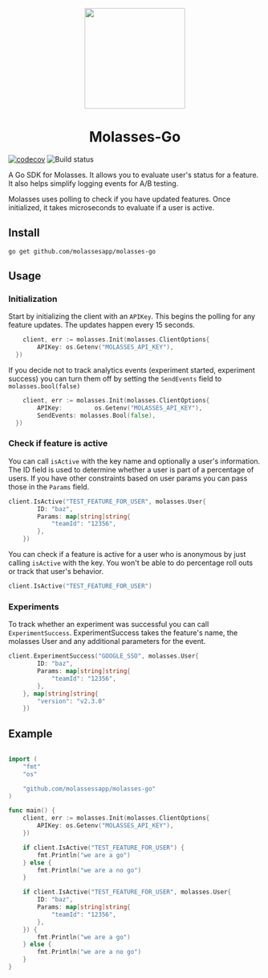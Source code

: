 <p align="center">
<img src="https://raw.githubusercontent.com/molassesapp/molasses-go/main/logo.png" style="margin: 0px auto;" width="200"/></p>

<h1 align="center">Molasses-Go</h1>

[![codecov](https://codecov.io/gh/molassesapp/molasses-go/branch/main/graph/badge.svg)](https://codecov.io/gh/molassesapp/molasses-go)
![Build status](https://github.com/molassesapp/molasses-go/workflows/Go/badge.svg)

A Go SDK for Molasses. It allows you to evaluate user's status for a feature. It also helps simplify logging events for A/B testing.

Molasses uses polling to check if you have updated features. Once initialized, it takes microseconds to evaluate if a user is active.

## Install

```
go get github.com/molassesapp/molasses-go
```

## Usage

### Initialization

Start by initializing the client with an `APIKey`. This begins the polling for any feature updates. The updates happen every 15 seconds.

```go
	client, err := molasses.Init(molasses.ClientOptions{
		APIKey: os.Getenv("MOLASSES_API_KEY"),
  })
```

If you decide not to track analytics events (experiment started, experiment success) you can turn them off by setting the `SendEvents` field to `molasses.bool(false)`

```go
	client, err := molasses.Init(molasses.ClientOptions{
		APIKey: 		os.Getenv("MOLASSES_API_KEY"),
		SendEvents: molasses.Bool(false),
  })
```

### Check if feature is active

You can call `isActive` with the key name and optionally a user's information. The ID field is used to determine whether a user is part of a percentage of users. If you have other constraints based on user params you can pass those in the `Params` field.

```go
client.IsActive("TEST_FEATURE_FOR_USER", molasses.User{
		ID: "baz",
		Params: map[string]string{
			"teamId": "12356",
		},
	})
```

You can check if a feature is active for a user who is anonymous by just calling `isActive` with the key. You won't be able to do percentage roll outs or track that user's behavior.

```go
client.IsActive("TEST_FEATURE_FOR_USER")
```

### Experiments

To track whether an experiment was successful you can call `ExperimentSuccess`. ExperimentSuccess takes the feature's name, the molasses User and any additional parameters for the event.

```go
client.ExperimentSuccess("GOOGLE_SSO", molasses.User{
		ID: "baz",
		Params: map[string]string{
			"teamId": "12356",
		},
	}, map[string]string{
		"version": "v2.3.0"
	})
```

## Example

```go

import (
	"fmt"
	"os"

	"github.com/molassessapp/molasses-go"
)

func main() {
	client, err := molasses.Init(molasses.ClientOptions{
		APIKey: os.Getenv("MOLASSES_API_KEY"),
    })

	if client.IsActive("TEST_FEATURE_FOR_USER") {
		fmt.Println("we are a go")
	} else {
		fmt.Println("we are a no go")
	}

	if client.IsActive("TEST_FEATURE_FOR_USER", molasses.User{
		ID: "baz",
		Params: map[string]string{
			"teamId": "12356",
		},
	}) {
		fmt.Println("we are a go")
	} else {
		fmt.Println("we are a no go")
	}
}
```
